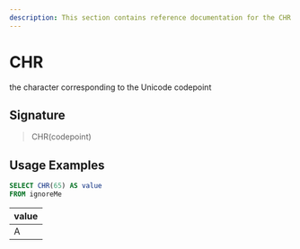 ```yaml
---
description: This section contains reference documentation for the CHR function.
---
```


# CHR

the character corresponding to the Unicode codepoint

## Signature

> CHR(codepoint)

## Usage Examples

```sql
SELECT CHR(65) AS value
FROM ignoreMe
```

| value |
| ----- |
| A     |
